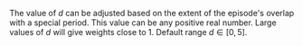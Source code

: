The value of $d$ can be adjusted based on the extent of the episode's overlap with a special period. This value can be any positive real number. Large values of $d$ will give weights close to 1. Default range $d \in [0,5]$.

